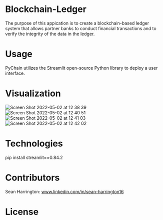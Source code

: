 # Blockchain-Ledger
The purpose of this appication is to create a blockchain-based ledger system that allows partner banks to conduct financial transactions and to verify the integrity of the data in the ledger.

# Usage

PyChain utilizes the Streamlit open-source Python library to deploy a user interface.

# Visualization

![Screen Shot 2022-05-02 at 12 38 39](https://user-images.githubusercontent.com/91238235/166314689-7501fa33-756b-4fdb-89d1-5459fcc854f3.png)
![Screen Shot 2022-05-02 at 12 40 51](https://user-images.githubusercontent.com/91238235/166314699-fec81646-f441-426d-9d63-bcf9ddc125b4.png)
![Screen Shot 2022-05-02 at 12 41 03](https://user-images.githubusercontent.com/91238235/166314705-80b576eb-9e25-4dee-b84b-6a2256eaee58.png)
![Screen Shot 2022-05-02 at 12 42 02](https://user-images.githubusercontent.com/91238235/166314711-fdf21794-fa82-4fc5-95a7-e22e3ae4c553.png)

# Technologies

pip install streamlit==0.84.2

# Contributors

Sean Harrington: www.linkedin.com/in/sean-harrington16

# License
